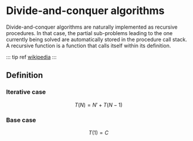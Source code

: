 # Divide-and-conquer algorithms

Divide-and-conquer algorithms are naturally implemented as recursive procedures. In that case, the partial sub-problems leading to the one currently being solved are automatically stored in the procedure call stack. A recursive function is a function that calls itself within its definition.

::: tip ref
[wikipedia](https://en.wikipedia.org/wiki/Divide-and-conquer_algorithm#:~:text=A%20divide%2Dand%2Dconquer%20algorithm,solution%20to%20the%20original%20problem.)
:::

## Definition

### Iterative case

$$T(N) = N' + T(N-1)$$

### Base case

$$T(1) = C$$